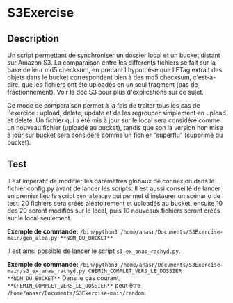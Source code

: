 # S3Exercise

## Description

Un script permettant de synchroniser un dossier local et un bucket distant sur Amazon S3. La comparaison entre les differents fichiers se fait sur la base de leur md5 checksum, en prenant l'hypothèse que l'ETag extrait des objets dans le bucket correspondent bien à des md5 checksum, c'est-à-dire, que les fichiers ont été uploadés en un seul fragment (pas de fractionnement). Voir la doc S3 pour plus d'explications sur ce sujet.

Ce mode de comparaison permet à la fois de traîter tous les cas de l'exercice : upload, delete, update et de les regrouper simplement en upload et delete. Un fichier qui a été mis à jour sur le local sera considéré comme un nouveau fichier (uploadé au bucket), tandis que son la version non mise à jour sur bucket sera considéré comme un fichier "superflu" (supprimé du bucket). 

## Test
Il est impératif de modifier les paramètres globaux de connexion dans le fichier config.py avant de lancer les scripts. Il est aussi conseillé de lancer en premier lieu le script `gen_alea.py` qui permet d'instaurer un scénario de test: 20 fichiers sera créés aléatoirement et uploadés au bucket, ensuite 10 des 20 seront modifiés sur le local, puis 10 nouveaux fichiers seront créés sur le local seulement.

**Exemple de commande:** ``/bin/python3 /home/anasr/Documents/S3Exercise-main/gen_alea.py **NOM_DU_BUCKET**``

Il est ainsi possible de lancer le script `s3_ex_anas_rachyd.py`.

**Exemple de commande:** ``/bin/python3 /home/anasr/Documents/S3Exercise-main/s3_ex_anas_rachyd.py CHEMIN_COMPLET_VERS_LE_DOSSIER **NOM_DU_BUCKET**``
Dans le cas courant, ``**CHEMIN_COMPLET_VERS_LE_DOSSIER**`` peut être ``/home/anasr/Documents/S3Exercise-main/random``.
